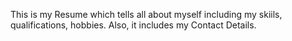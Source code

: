 This is my Resume which tells all about myself including my skiils, qualifications, hobbies. Also, it includes my Contact Details.
